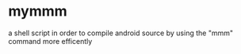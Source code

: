 # mymmm
a shell script in order to compile android source by using the "mmm" command more efficently
